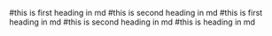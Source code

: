 #this is first heading in md
#this is second heading in md
#this is first heading in md
#this is second heading in md
#this is heading in md
